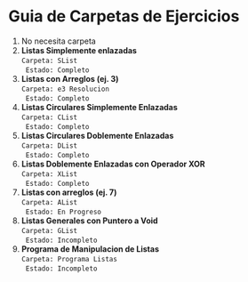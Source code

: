# Guia de Carpetas de Ejercicios

1. No necesita carpeta
2. **Listas Simplemente enlazadas**<br />
`Carpeta: SList`<br />
` Estado: Completo`
3. **Listas con Arreglos (ej. 3)**<br />
`Carpeta: e3 Resolucion`<br />
` Estado: Completo`
4. **Listas Circulares Simplemente Enlazadas**<br />
`Carpeta: CList`<br />
` Estado: Completo`
5. **Listas Circulares Doblemente Enlazadas**<br />
`Carpeta: DList`<br />
` Estado: Completo`
6. **Listas Doblemente Enlazadas con Operador XOR**<br />
`Carpeta: XList`<br />
` Estado: Completo`
7. **Listas con arreglos (ej. 7)**<br />
`Carpeta: AList`<br />
` Estado: En Progreso`
8. **Listas Generales con Puntero a Void**<br />
`Carpeta: GList`<br />
` Estado: Incompleto`
9. **Programa de Manipulacion de Listas**<br />
`Carpeta: Programa Listas`<br />
` Estado: Incompleto`
